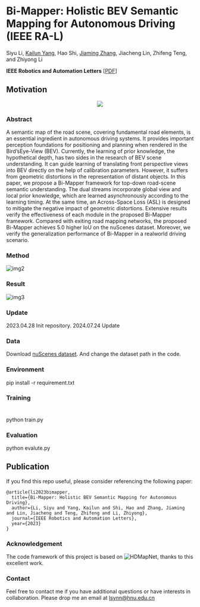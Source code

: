 # Bi-Mapper: Holistic BEV Semantic Mapping for Autonomous Driving (IEEE RA-L)  

Siyu Li, [Kailun Yang](https://yangkailun.com/), Hao Shi, [Jiaming Zhang](https://jamycheung.github.io/), Jiacheng Lin, Zhifeng Teng, and Zhiyong Li

**IEEE Robotics and Automation Letters** [[PDF](https://arxiv.org/pdf/2305.04205.pdf)]

## Motivation
<div align=center>
<img src="https://github.com/lynn-yu/Bi-Mapper/blob/main/pic/img1.png" >
</div>


### Abstract

A semantic map of the road scene, covering fundamental road elements, is an essential ingredient in autonomous driving systems. It provides important perception foundations for positioning and planning when rendered in the Bird’sEye-View (BEV). Currently, the learning of prior knowledge, the hypothetical depth, has two sides in the research of BEV scene understanding. It can guide learning of translating front perspective views into BEV directly on the help of calibration parameters. However, it suffers from geometric distortions in the representation of distant objects. In this paper, we propose a Bi-Mapper framework for top-down road-scene semantic understanding. The dual streams incorporate global view and local prior knowledge, which are learned asynchronously according to the learning timing. At the same time, an Across-Space Loss (ASL) is designed to mitigate the negative impact of geometric distortions. Extensive results verify the effectiveness of each module in the proposed Bi-Mapper framework. Compared with exiting road mapping networks, the proposed Bi-Mapper achieves 5.0 higher IoU on the nuScenes dataset. Moreover, we verify the generalization performance of Bi-Mapper in a realworld driving scenario.   

### Method
![img2](https://github.com/lynn-yu/Bi-Mapper/blob/main/pic/img2.png)

### Result

![img3](https://github.com/lynn-yu/Bi-Mapper/blob/main/pic/img3.png)

### Update

2023.04.28 Init repository.
2024.07.24 Update

### Data
Download  [nuScenes dataset](https://www.nuscenes.org/). And change the dataset path in the code.

### Environment
pip install -r requirement.txt

### Training
#
python train.py

### Evaluation
python evalute.py

## Publication
If you find this repo useful, please consider referencing the following paper:
```
@article{li2023bimapper,
  title={Bi-Mapper: Holistic BEV Semantic Mapping for Autonomous Driving},
  author={Li, Siyu and Yang, Kailun and Shi, Hao and Zhang, Jiaming and Lin, Jiacheng and Teng, Zhifeng and Li, Zhiyong},
  journal={IEEE Robotics and Automation Letters},
  year={2023}
}
```
### Acknowledgement
The code framework of this project is based on ![HDMapNet](https://github.com/Tsinghua-MARS-Lab/HDMapNet), thanks to this excellent work.
### Contact

Feel free to contact me if you have additional questions or have interests in collaboration. Please drop me an email at  lsynn@hnu.edu.cn
